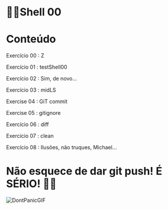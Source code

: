 # 👩‍💻Shell 00

# Conteúdo

Exercício 00 : Z 

Exercício 01 : testShell00 

Exercício 02 : Sim, de novo... 

Exercício 03 : midLS 

Exercise 04 : GiT commit 

Exercise 05 : gitignore 

Exercício 06 : diff 

Exercício 07 : clean 

Exercício 08 : Ilusões, não truques, Michael... 

# Não esquece de dar git push! É SÉRIO! 😬🖖

![DontPanicGIF](https://user-images.githubusercontent.com/95503135/166584623-ba795acc-2e96-4a35-92b4-49a4934bbf78.gif)

